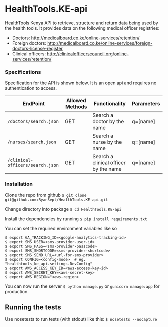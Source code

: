 # HealthTools.KE-api
HealthTools Kenya API to retrieve, structure and return data being used by the health tools. It provides
data on the following medical officer registries: 

- Doctors: http://medicalboard.co.ke/online-services/retention/
- Foreign doctors: http://medicalboard.co.ke/online-services/foreign-doctors-license-register
- Clinical officers: http://clinicalofficerscouncil.org/online-services/retention/

### Specifications
Specification for the API is shown below. It is an open api and requires no authentication to access.


| EndPoint                            | Allowed Methods  | Functionality                                            | Parameters |
|-------------------------------------|------------------|----------------------------------------------------------|------------|
| `/doctors/search.json`              | GET              | Search a doctor by the name                              | q=[name]   |
| `/nurses/search.json`               | GET              | Search a nurse by the name                               | q=[name]   |
| `/clinical-officers/search.json`    | GET              | Search a clinical officer by the name                    | q=[name]   |


### Installation
Clone the repo from github `$ git clone git@github.com:RyanSept/HealthTools.KE-api.git`

Change directory into package `$ cd HealthTools.KE-api`

Install the dependencies by running `$ pip install requirements.txt`

You can set the required environment variables like so
```<>
$ export GA_TRACKING_ID=<google-analytics-tracking-id>
$ export SMS_USER=<sms-provider-user-id>
$ export SMS_PASS=<sms-provider-passcode>
$ export SMS_SHORTCODE=<sms-provider-shortcode>
$ export SMS_SEND_URL=<url-for-sms-provider>
$ export CONFIG=<config-mode>  # eg. "healthtools_ke_api.settings.DevConfig"
$ export AWS_ACCESS_KEY_ID=<aws-access-key-id>
$ export AWS_SECRET_KEY=<aws-secret-key>
$ export AWS_REGION="<aws-region>
```

You can now run the server `$ python manage.py` or `gunicorn manage:app` for production.


## Running the tests

Use nosetests to run tests (with stdout) like this:
```$ nosetests --nocapture```